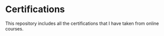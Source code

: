 # Certifications
This repository includes all the certifications that I have taken from online courses.
